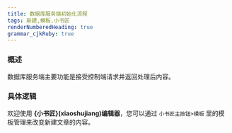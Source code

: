 ```yaml
---
title: 数据库服务端初始化流程
tags: 新建,模板,小书匠
renderNumberedHeading: true
grammar_cjkRuby: true
---
```


### 概述
数据库服务端主要功能是接受控制端请求并返回处理后内容。

### 具体逻辑
欢迎使用 **{小书匠}(xiaoshujiang)编辑器**，您可以通过 `小书匠主按钮>模板` 里的模板管理来改变新建文章的内容。